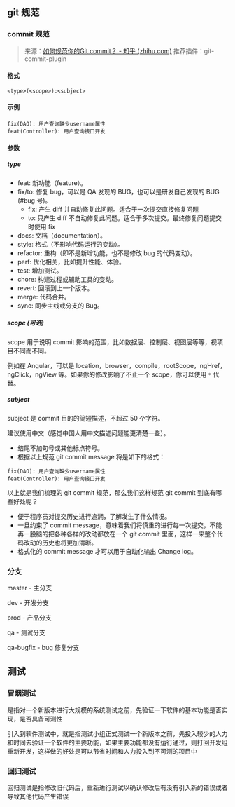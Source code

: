 ## git 规范

### commit 规范

>来源：[如何规范你的Git commit？ - 知乎 (zhihu.com)](https://zhuanlan.zhihu.com/p/182553920)
>推荐插件：git-commit-plugin

#### 格式

```
<type>(<scope>):<subject>
```

#### 示例

```
fix(DAO): 用户查询缺少username属性 
feat(Controller): 用户查询接口开发
```

#### 参数

##### type

- feat: 新功能（feature）。
- fix/to: 修复 bug，可以是 QA 发现的 BUG，也可以是研发自己发现的 BUG (#bug 号)。
	- fix: 产生 diff 并自动修复此问题。适合于一次提交直接修复问题
	- to: 只产生 diff 不自动修复此问题。适合于多次提交。最终修复问题提交时使用 fix
- docs: 文档（documentation）。
- style: 格式（不影响代码运行的变动）。
- refactor: 重构（即不是新增功能，也不是修改 bug 的代码变动）。
- perf: 优化相关，比如提升性能、体验。
- test: 增加测试。
- chore: 构建过程或辅助工具的变动。
- revert: 回滚到上一个版本。
- merge: 代码合并。
- sync: 同步主线或分支的 Bug。

##### scope (可选)

scope 用于说明 commit 影响的范围，比如数据层、控制层、视图层等等，视项目不同而不同。

例如在 Angular，可以是 location，browser，compile，rootScope，ngHref，ngClick，ngView 等。如果你的修改影响了不止一个 scope，你可以使用 `*` 代替。

##### subject

subject 是 commit 目的的简短描述，不超过 50 个字符。

建议使用中文（感觉中国人用中文描述问题能更清楚一些）。

- 结尾不加句号或其他标点符号。
- 根据以上规范 git commit message 将是如下的格式：
```text
fix(DAO): 用户查询缺少username属性 
feat(Controller): 用户查询接口开发
```

以上就是我们梳理的 git commit 规范，那么我们这样规范 git commit 到底有哪些好处呢？

- 便于程序员对提交历史进行追溯，了解发生了什么情况。
- 一旦约束了 commit message，意味着我们将慎重的进行每一次提交，不能再一股脑的把各种各样的改动都放在一个 git commit 里面，这样一来整个代码改动的历史也将更加清晰。
- 格式化的 commit message 才可以用于自动化输出 Change log。

### 分支

master - 主分支

dev - 开发分支

prod - 产品分支

qa - 测试分支

qa-bugfix - bug 修复分支

## 测试

### 冒烟测试

是指对一个新版本进行大规模的系统测试之前，先验证一下软件的基本功能是否实现，是否具备可测性

引入到软件测试中，就是指测试小组正式测试一个新版本之前，先投入较少的人力和时间去验证一个软件的主要功能，如果主要功能都没有运行通过，则打回开发组重新开发，这样做的好处是可以节省时间和人力投入到不可测的项目中

### 回归测试

回归测试是指修改旧代码后，重新进行测试以确认修改后有没有引入新的错误或者导致其他代码产生错误
